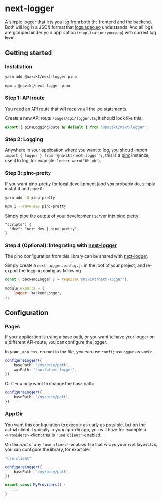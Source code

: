 # next-logger

A simple logger that lets you log from both the frontend and the backend. Both will log in a JSON format that [logs.adeo.no](https://logs.adeo.no) understands. And all logs are grouped under your application (`+application:yourapp`) with correct log level.

## Getting started

### Installation

```bash
yarn add @navikt/next-logger pino
```

```bash
npm i @navikt/next-logger pino
```

### Step 1: API route
You need an API route that will receive all the log statements.

Create a new API route `/pages/api/logger.ts`, it should look like this:

```ts
export { pinoLoggingRoute as default } from '@navikt/next-logger';
```

### Step 2: Logging

Anywhere in your application where you want to log, you should import `import { logger } from '@navikt/next-logger';`, this is a [pino](https://github.com/pinojs/pino/blob/master/docs/api.md#logger) instance, use it to log, for example: `logger.warn("Uh oh")`.

### Step 3: pino-pretty

If you want pino-pretty for local development (and you probably do, simply install it and pipe it:

```bash
yarn add -D pino-pretty
```

```bash
npm i --save-dev pino-pretty
```

Simply pipe the output of your development server into pino pretty:

```
"scripts": {
  "dev": "next dev | pino-pretty",
}
```

### Step 4 (Optional): Integrating with [next-logger](https://www.npmjs.com/package/next-logger)

The pino configuration from this library can be shared with [next-logger](https://www.npmjs.com/package/next-logger).

Simply create a `next-logger.config.js` in the root of your project, and re-export the logging config as following:

```js
const { backendLogger } = require('@navikt/next-logger');

module.exports = {
    logger: backendLogger,
};
```

## Configuration

### Pages

If your application is using a base path, or you want to have your logger on a different API-route, you can configure the logger.

In your `_app.tsx`, on root in the file, you can use `configureLogger` as such:

```ts
configureLogger({
    basePath: '/my/base/path',
    apiPath: '/api/other-logger',
})
```

Or if you only want to change the base path:

```ts
configureLogger({
    basePath: '/my/base/path',
})
```

### App Dir

You want this configuration to execute as early as possible, but on the actual client. Typically in your app-dir app, you will have for example a `<Providers>`-client that is `"use client"`-enabled.

On the _root_ of any `"use client"`-enabled file that wraps your root layout.tsx, you can configure the library, for example:

```ts
"use client"

configureLogger({
    basePath: '/my/base/path',
})

export const MyProviders() {
   ...
}
```

